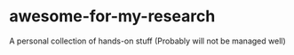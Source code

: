 # awesome-for-my-research
A personal collection of hands-on stuff (Probably will not be managed well)
